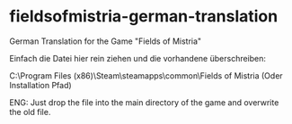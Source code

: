 # fieldsofmistria-german-translation
German Translation for the Game "Fields of Mistria"

Einfach die Datei hier rein ziehen und die vorhandene überschreiben:

C:\Program Files (x86)\Steam\steamapps\common\Fields of Mistria
(Oder Installation Pfad)

ENG: Just drop the file into the main directory of the game and overwrite the old file.
